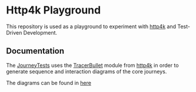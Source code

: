 # Http4k Playground

This repository is used as a playground to experiment with [http4k](https://www.http4k.org/) and Test-Driven Development.

## Documentation

The [JourneyTests](./src/test/kotlin/com/example/JourneyTests.kt) uses the [TracerBullet](https://www.http4k.org/guide/reference/tracerbullet/) module
from [http4k](https://www.http4k.org/) in order to generate sequence and interaction diagrams of the core journeys.

The diagrams can be found in [here](./docs/system/generated)
